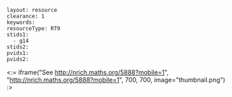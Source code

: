 ````
layout: resource
clearance: 1
keywords:
resourceType: RT9
stids1: 
  - g14
stids2:
pvids1:
pvids2:

````

<:= iframe("See http://nrich.maths.org/5888?mobile=1", "http://nrich.maths.org/5888?mobile=1", 700, 700, image="thumbnail.png") :>
